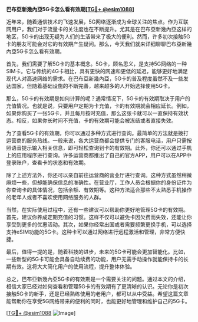 **巴布亞新幾內亞5G卡怎么看有效期[[TG💪+ @esim1088](https://t.me/s/esim1088)]**

近年来，随着通信技术的飞速发展，5G网络逐渐成为全球关注的焦点。作为互联网用户，我们对于流量卡的关注度也在不断提升。尤其是在巴布亞新幾內亞这样的地区，5G卡的出现无疑为人们的生活带来了极大的便利。然而，许多初次接触5G卡的朋友可能会对它的有效期产生疑问。那么，今天我们就来详细聊聊巴布亞新幾內亞5G卡怎么看有效期。

首先，我们需要了解5G卡的基本概念。5G卡，顾名思义，是支持5G网络的一种SIM卡。它与传统的4G卡相比，具有更快的网速和更低的延迟，能够更好地满足现代人对高速网络的需求。在巴布亞新幾內亞，5G卡的普及程度虽然不及一些发达国家，但随着基础设施的不断完善，越来越多的人开始选择使用5G卡。

那么，5G卡的有效期是如何计算的呢？通常情况下，5G卡的有效期取决于用户的充值情况。也就是说，只要用户定期为卡充值，卡的有效期就会相应延长。例如，如果你购买了一张5G卡，并且每月按时充值，那么这张卡就可以一直保持有效状态。相反，如果你长时间不充值，卡的有效期可能会被冻结或者直接失效。

为了查看5G卡的有效期，你可以通过多种方式进行查询。最简单的方法就是拨打运营商的服务热线。一般来说，各大运营商都会提供专门的客服电话，用户只需按照语音提示输入相关信息，即可轻松查询到卡的有效期。此外，你还可以通过手机上的应用程序进行查询。许多运营商都推出了自己的官方APP，用户可以在APP中登录账户，查看卡的状态和有效期。

除了上述方法外，你还可以亲自前往运营商的营业厅进行查询。这种方式虽然稍微麻烦一些，但却能确保信息的准确性。在营业厅，工作人员会根据你的身份证件为你查询卡的具体情况，包括余额、有效期等。这种方法适合那些不太熟悉手机操作的老年人或者不喜欢使用网络服务的人群。

当然，在实际使用过程中，还有一些建议可以帮助你更好地管理5G卡的有效期。首先，建议你养成定期充值的习惯。这样不仅可以避免卡因欠费而失效，还能让你享受到更多的优惠活动。其次，如果你经常出国或者需要频繁更换手机，可以选择支持eSIM功能的5G卡。这种卡可以通过网络进行远程激活和管理，非常方便快捷。

最后，值得一提的是，随着科技的进步，未来的5G卡可能会更加智能化。比如，一些新型的5G卡可能会具备自动续费的功能，用户无需手动操作就能保持卡的长期有效。这将大大简化用户的使用流程，提升整体体验。

总之，巴布亞新幾內亞5G卡的有效期是一个需要关注的问题。通过本文的介绍，相信大家已经对如何查看和管理5G卡的有效期有了更清晰的认识。无论你是初次接触5G卡的新手，还是已经熟练使用的老用户，都可以从中受益。希望这篇文章能帮助你在享受5G网络带来的便利的同时，也能更好地管理和维护自己的5G卡。

[[TG💪+ @esim1088](https://t.me/s/esim1088) ![Image](https://i.postimg.cc/4NQfJmqS/Snipaste-2025-05-13-00-14-12.png)]